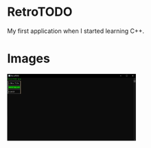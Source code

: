 # RetroTODO
My first application when I started learning C++.

# Images
<img src="https://github.com/Kevvski/RetroTODO/blob/main/Images/1.png" width="300">
